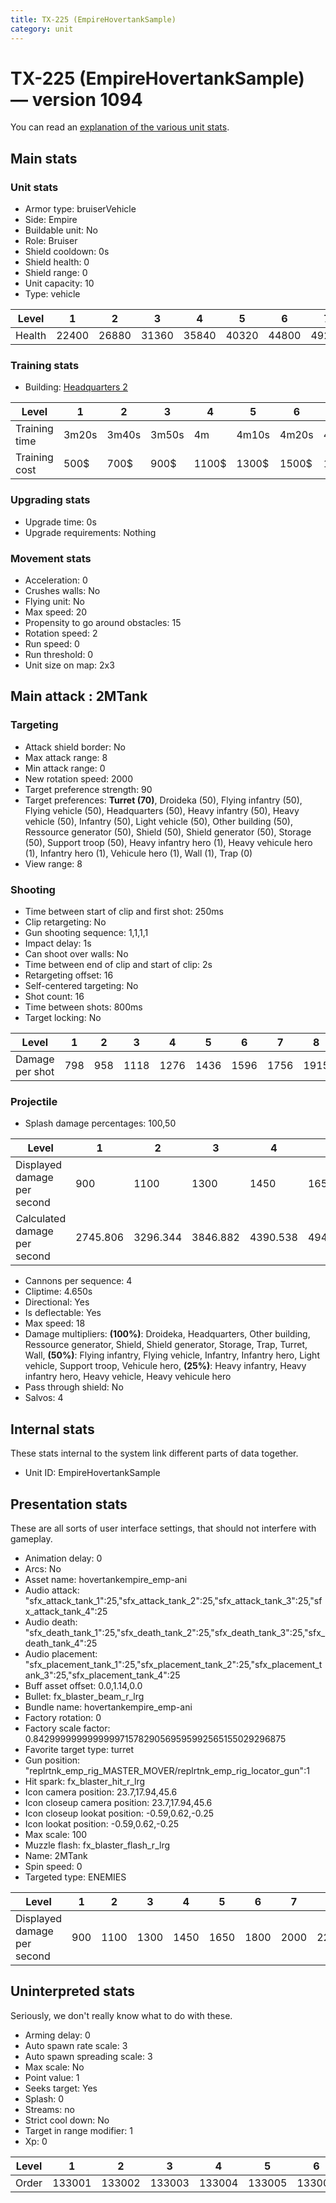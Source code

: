 ```yaml
---
title: TX-225 (EmpireHovertankSample)
category: unit
---
```


# TX-225 (EmpireHovertankSample) — version 1094

You can read an [explanation  of the various unit stats](unitexplained.md).

## Main stats

### Unit stats

  * Armor type: bruiserVehicle
  * Side: Empire
  * Buildable unit: No
  * Role: Bruiser
  * Shield cooldown: 0s
  * Shield health: 0
  * Shield range: 0
  * Unit capacity: 10
  * Type: vehicle

|Level |1    |2    |3    |4    |5    |6    |7    |8    |9    |10   |
|------|-----|-----|-----|-----|-----|-----|-----|-----|-----|-----|
|Health|22400|26880|31360|35840|40320|44800|49280|53760|58240|67200|


### Training stats

  * Building: [Headquarters 2](empireHQ.html)

|Level        |1    |2    |3    |4    |5    |6    |7    |8    |9    |10   |
|-------------|-----|-----|-----|-----|-----|-----|-----|-----|-----|-----|
|Training time|3m20s|3m40s|3m50s|4m   |4m10s|4m20s|4m30s|4m40s|4m50s|5m   |
|Training cost|500$ |700$ |900$ |1100$|1300$|1500$|1700$|2000$|2100$|2300$|


### Upgrading stats

  * Upgrade time: 0s
  * Upgrade requirements: Nothing

### Movement stats

  * Acceleration: 0
  * Crushes walls: No
  * Flying unit: No
  * Max speed: 20
  * Propensity to go around obstacles: 15
  * Rotation speed: 2
  * Run speed: 0
  * Run threshold: 0
  * Unit size on map: 2x3

## Main attack : 2MTank

### Targeting

  * Attack shield border: No
  * Max attack range: 8
  * Min attack range: 0
  * New rotation speed: 2000
  * Target preference strength: 90
  * Target preferences: **Turret (70)**, Droideka (50), Flying infantry (50), Flying vehicle (50), Headquarters (50), Heavy infantry (50), Heavy vehicle (50), Infantry (50), Light vehicle (50), Other building (50), Ressource generator (50), Shield (50), Shield generator (50), Storage (50), Support troop (50), Heavy infantry hero (1), Heavy vehicule hero (1), Infantry hero (1), Vehicule hero (1), Wall (1), Trap (0)
  * View range: 8

### Shooting

  * Time between start of clip and first shot: 250ms
  * Clip retargeting: No
  * Gun shooting sequence: 1,1,1,1
  * Impact delay: 1s
  * Can shoot over walls: No
  * Time between end of clip and start of clip: 2s
  * Retargeting offset: 16
  * Self-centered targeting: No
  * Shot count: 16
  * Time between shots: 800ms
  * Target locking: No

|Level          |1  |2  |3   |4   |5   |6   |7   |8   |9   |10  |
|---------------|---|---|----|----|----|----|----|----|----|----|
|Damage per shot|798|958|1118|1276|1436|1596|1756|1915|2075|2395|


### Projectile

  * Splash damage percentages: 100,50

|Level                       |1       |2       |3       |4       |5       |6       |7       |8       |9       |10      |
|----------------------------|--------|--------|--------|--------|--------|--------|--------|--------|--------|--------|
|Displayed damage per second |900     |1100    |1300    |1450    |1650    |1800    |2000    |2200    |2350    |2750    |
|Calculated damage per second|2745.806|3296.344|3846.882|4390.538|4941.075|5491.613|6042.151|6589.247|7139.785|8240.860|


  * Cannons per sequence: 4
  * Cliptime: 4.650s
  * Directional: Yes
  * Is deflectable: Yes
  * Max speed: 18
  * Damage multipliers: **(100%)**: Droideka, Headquarters, Other building, Ressource generator, Shield, Shield generator, Storage, Trap, Turret, Wall, **(50%)**: Flying infantry, Flying vehicle, Infantry, Infantry hero, Light vehicle, Support troop, Vehicule hero, **(25%)**: Heavy infantry, Heavy infantry hero, Heavy vehicle, Heavy vehicule hero
  * Pass through shield: No
  * Salvos: 4

## Internal stats

These stats internal to the system link different parts of data together.

  * Unit ID: EmpireHovertankSample

## Presentation stats

These are all sorts of user interface settings, that should not interfere with gameplay.

  * Animation delay: 0
  * Arcs: No
  * Asset name: hovertankempire_emp-ani
  * Audio attack: "sfx_attack_tank_1":25,"sfx_attack_tank_2":25,"sfx_attack_tank_3":25,"sfx_attack_tank_4":25
  * Audio death: "sfx_death_tank_1":25,"sfx_death_tank_2":25,"sfx_death_tank_3":25,"sfx_death_tank_4":25
  * Audio placement: "sfx_placement_tank_1":25,"sfx_placement_tank_2":25,"sfx_placement_tank_3":25,"sfx_placement_tank_4":25
  * Buff asset offset: 0.0,1.14,0.0
  * Bullet: fx_blaster_beam_r_lrg
  * Bundle name: hovertankempire_emp-ani
  * Factory rotation: 0
  * Factory scale factor: 0.842999999999999971578290569595992565155029296875
  * Favorite target type: turret
  * Gun position: "replrtnk_emp_rig_MASTER_MOVER/replrtnk_emp_rig_locator_gun":1
  * Hit spark: fx_blaster_hit_r_lrg
  * Icon camera position: 23.7,17.94,45.6
  * Icon closeup camera position: 23.7,17.94,45.6
  * Icon closeup lookat position: -0.59,0.62,-0.25
  * Icon lookat position: -0.59,0.62,-0.25
  * Max scale: 100
  * Muzzle flash: fx_blaster_flash_r_lrg
  * Name: 2MTank
  * Spin speed: 0
  * Targeted type: ENEMIES

|Level                      |1  |2   |3   |4   |5   |6   |7   |8   |9   |10  |
|---------------------------|---|----|----|----|----|----|----|----|----|----|
|Displayed damage per second|900|1100|1300|1450|1650|1800|2000|2200|2350|2750|


## Uninterpreted stats

Seriously, we don't really know what to do with these.

  * Arming delay: 0
  * Auto spawn rate scale: 3
  * Auto spawn spreading scale: 3
  * Max scale: No
  * Point value: 1
  * Seeks target: Yes
  * Splash: 0
  * Streams: no
  * Strict cool down: No
  * Target in range modifier: 1
  * Xp: 0

|Level|1     |2     |3     |4     |5     |6     |7     |8     |9     |10    |
|-----|------|------|------|------|------|------|------|------|------|------|
|Order|133001|133002|133003|133004|133005|133006|133007|133008|133009|133010|


